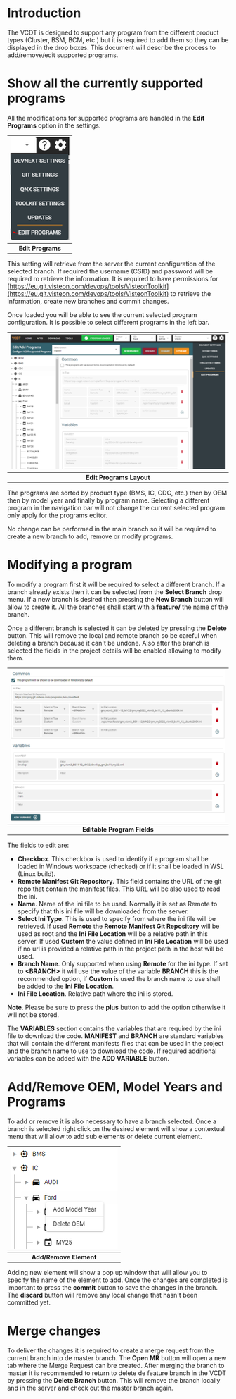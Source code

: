 # Introduction

The VCDT is designed to support any program from the different product types
(Cluster, BSM, BCM, etc.) but it is required to add them so they can be
displayed in the drop boxes. This document will describe the process to
add/remove/edit supported programs.

# Show all the currently supported programs

All the modifications for supported programs are handled in the **Edit Programs**
option in the settings.

| ![Edit programs](images/edit_programs.png) |
| :---: |
| **Edit Programs** |

This setting will retrieve from the server the current configuration of the
selected branch. If required the username (CSID) and password will be required
ro retrieve the information. It is required to have permissions for
[https://eu.git.visteon.com/devops/tools/VisteonToolkit](https://eu.git.visteon.com/devops/tools/VisteonToolkit)
to retrieve the information, create new branches and commit changes.

Once loaded you will be able to see the current selected program configuration.
It is possible to select different programs in the left bar.

| ![Edit Program Layout](images/edit_program_layout.png) |
| :---: |
| **Edit Programs Layout** |

The programs are sorted by product type (BMS, IC, CDC, etc.) then by OEM then by
model year and finally by program name. Selecting a different program in the
navigation bar will not change the current selected program only apply for the
programs editor.

No change can be performed in the main branch so it will be required to create a
new branch to add, remove or modify programs.

# Modifying a program

To modify a program first it will be required to select a different branch. If
a branch already exists then it can be selected from the **Select Branch** drop
menu. If a new branch is desired then pressing the **New Branch** button will
allow to create it. All the branches shall start with a **feature\/** the name
of the branch.

Once a different branch is selected it can be deleted by pressing the **Delete**
button. This will remove the local and remote branch so be careful when deleting
a branch because it can't be undone. Also after the branch is selected the fields
in the project details will be enabled allowing to modify them.

| ![Editable Fields](images/editable_fields.png) |
| :---: |
| **Editable Program Fields** |

The fields to edit are:

* **Checkbox**. This checkbox is used to identify if a program shall be loaded in
  Windows workspace (checked) or if it shall be loaded in WSL (Linux build).
* **Remote Manifest Git Repository**. This field contains the URL of the git repo
  that contain the manifest files. This URL will be also used to read the ini.
* **Name**. Name of the ini file to be used. Normally it is set as Remote to
  specify that this ini file will be downloaded from the server.
* **Select Ini Type**. This is used to specify from where the ini file will be
  retrieved. If used **Remote** the **Remote Manifest Git Repository** will
  be used as root and the **Ini File Location** will be a relative path in this
  server. If used **Custom** the value defined in **Ini File Location** will
  be used if no url is provided a relative path in the project path in the host
  will be used.
* **Branch Name**. Only supported when using **Remote** for the ini type. If set
  to **\<BRANCH\>** it will use the value of the variable **BRANCH** this is the
  recommended option, if **Custom** is used the branch name to use shall be added
  to the **Ini File Location**.
* **Ini File Location**. Relative path where the ini is stored.

**Note**. Please be sure to press the **plus** button to add the option otherwise
it will not be stored.

The **VARIABLES** section contains the variables that are required by the ini file
to download the code. **MANIFEST** and **BRANCH** are standard variables that will
contain the different manifests files that can be used in the project and the branch
name to use to download the code. If required additional variables can be added with
the **ADD VARIABLE** button.

# Add/Remove OEM, Model Years and Programs

To add or remove it is also necessary to have a branch selected. Once a branch is
selected right click on the desired element will show a contextual menu that will
allow to add sub elements or delete current element.

| ![Add Remove Elements](images/add_remove_elem.png) |
| :---: |
| **Add/Remove Element** |

Adding new element will show a pop up window that will allow you to specify the
name of the element to add. Once the changes are completed is important to press
the **commit** button to save the changes in the branch. The **discard** button
will remove any local change that hasn't been committed yet.

# Merge changes

To deliver the changes it is required to create a merge request from the current
branch into de master branch. The **Open MR** button will open a new tab where
the Merge Request can bre created. After merging the branch to master it is
recommended to return to delete de feature branch in the VCDT by pressing the
**Delete Branch** button. This will remove the branch locally and in the server
and check out the master branch again.
